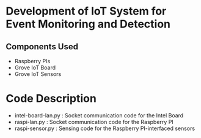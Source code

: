 # Development of IoT System for Event Monitoring and Detection

## Components Used
- Raspberry PIs
- Grove IoT Board
- Grove IoT Sensors

# Code Description
- intel-board-lan.py : Socket communication code for the Intel Board
- raspi-lan.py : Socket communication code for the Raspberry PI
- raspi-sensor.py : Sensing code for the Raspberry PI-interfaced sensors
